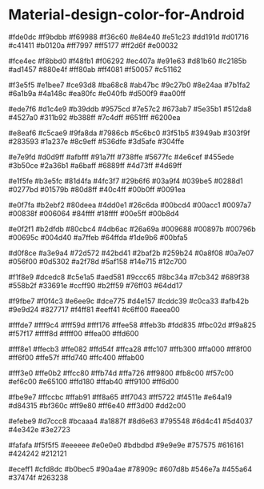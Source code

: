 # Material-design-color-for-Android

<?xml version="1.0" encoding="utf-8"?>
<resources>

  <!-- MD: Red -->
  <color name="red_50">#fde0dc</color>
  <color name="red_100">#f9bdbb</color>
  <color name="red_200">#f69988</color>
  <color name="red_300">#f36c60</color>
  <color name="red_400">#e84e40</color>
  <color name="red_500">#e51c23</color>
  <color name="red_600">#dd191d</color>
  <color name="red_700">#d01716</color>
  <color name="red_800">#c41411</color>
  <color name="red_900">#b0120a</color>
  <color name="red_A100">#ff7997</color>
  <color name="red_A200">#ff5177</color>
  <color name="red_A400">#ff2d6f</color>
  <color name="red_A700">#e00032</color>
  
  <!-- MD: Pink -->
  <color name="pink_50">#fce4ec</color>
  <color name="pink_100">#f8bbd0</color>
  <color name="pink_200">#f48fb1</color>
  <color name="pink_300">#f06292</color>
  <color name="pink_400">#ec407a</color>
  <color name="pink_500">#e91e63</color>
  <color name="pink_600">#d81b60</color>
  <color name="pink_700">#c2185b</color>
  <color name="pink_800">#ad1457</color>
  <color name="pink_900">#880e4f</color>
  <color name="pink_A100">#ff80ab</color>
  <color name="pink_A200">#ff4081</color>
  <color name="pink_A400">#f50057</color>
  <color name="pink_A700">#c51162</color>
  
  <!-- MD: Purple -->
  <color name="purple_50">#f3e5f5</color>
  <color name="purple_100">#e1bee7</color>
  <color name="purple_200">#ce93d8</color>
  <color name="purple_300">#ba68c8</color>
  <color name="purple_400">#ab47bc</color>
  <color name="purple_500">#9c27b0</color>
  <color name="purple_600">#8e24aa</color>
  <color name="purple_700">#7b1fa2</color>
  <color name="purple_800">#6a1b9a</color>
  <color name="purple_900">#4a148c</color>
  <color name="purple_A100">#ea80fc</color>
  <color name="purple_A200">#e040fb</color>
  <color name="purple_A400">#d500f9</color>
  <color name="purple_A700">#aa00ff</color>
  
  <!-- MD: Deep Purple -->
  <color name="deep_purple_50">#ede7f6</color>
  <color name="deep_purple_100">#d1c4e9</color>
  <color name="deep_purple_200">#b39ddb</color>
  <color name="deep_purple_300">#9575cd</color>
  <color name="deep_purple_400">#7e57c2</color>
  <color name="deep_purple_500">#673ab7</color>
  <color name="deep_purple_600">#5e35b1</color>
  <color name="deep_purple_700">#512da8</color>
  <color name="deep_purple_800">#4527a0</color>
  <color name="deep_purple_900">#311b92</color>
  <color name="deep_purple_A100">#b388ff</color>
  <color name="deep_purple_A200">#7c4dff</color>
  <color name="deep_purple_A400">#651fff</color>
  <color name="deep_purple_A700">#6200ea</color>
  
  <!-- MD: Indigo -->
  <color name="indigo_50">#e8eaf6</color>
  <color name="indigo_100">#c5cae9</color>
  <color name="indigo_200">#9fa8da</color>
  <color name="indigo_300">#7986cb</color>
  <color name="indigo_400">#5c6bc0</color>
  <color name="indigo_500">#3f51b5</color>
  <color name="indigo_600">#3949ab</color>
  <color name="indigo_700">#303f9f</color>
  <color name="indigo_800">#283593</color>
  <color name="indigo_900">#1a237e</color>
  <color name="indigo_A100">#8c9eff</color>
  <color name="indigo_A200">#536dfe</color>
  <color name="indigo_A400">#3d5afe</color>
  <color name="indigo_A700">#304ffe</color>
  
  <!-- MD: Blue -->
  <color name="blue_50">#e7e9fd</color>
  <color name="blue_100">#d0d9ff</color>
  <color name="blue_200">#afbfff</color>
  <color name="blue_300">#91a7ff</color>
  <color name="blue_400">#738ffe</color>
  <color name="blue_500">#5677fc</color>
  <color name="blue_600">#4e6cef</color>
  <color name="blue_700">#455ede</color>
  <color name="blue_800">#3b50ce</color>
  <color name="blue_900">#2a36b1</color>
  <color name="blue_A100">#a6baff</color>
  <color name="blue_A200">#6889ff</color>
  <color name="blue_A400">#4d73ff</color>
  <color name="blue_A700">#4d69ff</color>
  
  <!-- MD: Light Blue -->
  <color name="light_blue_50">#e1f5fe</color>
  <color name="light_blue_100">#b3e5fc</color>
  <color name="light_blue_200">#81d4fa</color>
  <color name="light_blue_300">#4fc3f7</color>
  <color name="light_blue_400">#29b6f6</color>
  <color name="light_blue_500">#03a9f4</color>
  <color name="light_blue_600">#039be5</color>
  <color name="light_blue_700">#0288d1</color>
  <color name="light_blue_800">#0277bd</color>
  <color name="light_blue_900">#01579b</color>
  <color name="light_blue_A100">#80d8ff</color>
  <color name="light_blue_A200">#40c4ff</color>
  <color name="light_blue_A400">#00b0ff</color>
  <color name="light_blue_A700">#0091ea</color>
  
  <!-- MD: Cyan -->
  <color name="cyan_50">#e0f7fa</color>
  <color name="cyan_100">#b2ebf2</color>
  <color name="cyan_200">#80deea</color>
  <color name="cyan_300">#4dd0e1</color>
  <color name="cyan_400">#26c6da</color>
  <color name="cyan_500">#00bcd4</color>
  <color name="cyan_600">#00acc1</color>
  <color name="cyan_700">#0097a7</color>
  <color name="cyan_800">#00838f</color>
  <color name="cyan_900">#006064</color>
  <color name="cyan_A100">#84ffff</color>
  <color name="cyan_A200">#18ffff</color>
  <color name="cyan_A400">#00e5ff</color>
  <color name="cyan_A700">#00b8d4</color>
  
  <!-- MD: Teal -->
  <color name="teal_50">#e0f2f1</color>
  <color name="teal_100">#b2dfdb</color>
  <color name="teal_200">#80cbc4</color>
  <color name="teal_300">#4db6ac</color>
  <color name="teal_400">#26a69a</color>
  <color name="teal_500">#009688</color>
  <color name="teal_600">#00897b</color>
  <color name="teal_700">#00796b</color>
  <color name="teal_800">#00695c</color>
  <color name="teal_900">#004d40</color>
  <color name="teal_A100">#a7ffeb</color>
  <color name="teal_A200">#64ffda</color>
  <color name="teal_A400">#1de9b6</color>
  <color name="teal_A700">#00bfa5</color>
  
  <!-- MD: Green -->
  <color name="green_50">#d0f8ce</color>
  <color name="green_100">#a3e9a4</color>
  <color name="green_200">#72d572</color>
  <color name="green_300">#42bd41</color>
  <color name="green_400">#2baf2b</color>
  <color name="green_500">#259b24</color>
  <color name="green_600">#0a8f08</color>
  <color name="green_700">#0a7e07</color>
  <color name="green_800">#056f00</color>
  <color name="green_900">#0d5302</color>
  <color name="green_A100">#a2f78d</color>
  <color name="green_A200">#5af158</color>
  <color name="green_A400">#14e715</color>
  <color name="green_A700">#12c700</color>
  
  <!-- MD: Light Green -->
  <color name="light_green_50">#f1f8e9</color>
  <color name="light_green_100">#dcedc8</color>
  <color name="light_green_200">#c5e1a5</color>
  <color name="light_green_300">#aed581</color>
  <color name="light_green_400">#9ccc65</color>
  <color name="light_green_500">#8bc34a</color>
  <color name="light_green_600">#7cb342</color>
  <color name="light_green_700">#689f38</color>
  <color name="light_green_800">#558b2f</color>
  <color name="light_green_900">#33691e</color>
  <color name="light_green_A100">#ccff90</color>
  <color name="light_green_A200">#b2ff59</color>
  <color name="light_green_A400">#76ff03</color>
  <color name="light_green_A700">#64dd17</color>
  
  <!-- MD: Lime -->
  <color name="lime_50">#f9fbe7</color>
  <color name="lime_100">#f0f4c3</color>
  <color name="lime_200">#e6ee9c</color>
  <color name="lime_300">#dce775</color>
  <color name="lime_400">#d4e157</color>
  <color name="lime_500">#cddc39</color>
  <color name="lime_600">#c0ca33</color>
  <color name="lime_700">#afb42b</color>
  <color name="lime_800">#9e9d24</color>
  <color name="lime_900">#827717</color>
  <color name="lime_A100">#f4ff81</color>
  <color name="lime_A200">#eeff41</color>
  <color name="lime_A400">#c6ff00</color>
  <color name="lime_A700">#aeea00</color>
  
  <!-- MD: Yellow -->
  <color name="yellow_50">#fffde7</color>
  <color name="yellow_100">#fff9c4</color>
  <color name="yellow_200">#fff59d</color>
  <color name="yellow_300">#fff176</color>
  <color name="yellow_400">#ffee58</color>
  <color name="yellow_500">#ffeb3b</color>
  <color name="yellow_600">#fdd835</color>
  <color name="yellow_700">#fbc02d</color>
  <color name="yellow_800">#f9a825</color>
  <color name="yellow_900">#f57f17</color>
  <color name="yellow_A100">#ffff8d</color>
  <color name="yellow_A200">#ffff00</color>
  <color name="yellow_A400">#ffea00</color>
  <color name="yellow_A700">#ffd600</color>
  
  <!-- MD: Amber -->
  <color name="amber_50">#fff8e1</color>
  <color name="amber_100">#ffecb3</color>
  <color name="amber_200">#ffe082</color>
  <color name="amber_300">#ffd54f</color>
  <color name="amber_400">#ffca28</color>
  <color name="amber_500">#ffc107</color>
  <color name="amber_600">#ffb300</color>
  <color name="amber_700">#ffa000</color>
  <color name="amber_800">#ff8f00</color>
  <color name="amber_900">#ff6f00</color>
  <color name="amber_A100">#ffe57f</color>
  <color name="amber_A200">#ffd740</color>
  <color name="amber_A400">#ffc400</color>
  <color name="amber_A700">#ffab00</color>
  
  <!-- MD: Orange -->
  <color name="orange_50">#fff3e0</color>
  <color name="orange_100">#ffe0b2</color>
  <color name="orange_200">#ffcc80</color>
  <color name="orange_300">#ffb74d</color>
  <color name="orange_400">#ffa726</color>
  <color name="orange_500">#ff9800</color>
  <color name="orange_600">#fb8c00</color>
  <color name="orange_700">#f57c00</color>
  <color name="orange_800">#ef6c00</color>
  <color name="orange_900">#e65100</color>
  <color name="orange_A100">#ffd180</color>
  <color name="orange_A200">#ffab40</color>
  <color name="orange_A400">#ff9100</color>
  <color name="orange_A700">#ff6d00</color>
  
  <!-- MD: Deep Orange -->
  <color name="deep_orange_50">#fbe9e7</color>
  <color name="deep_orange_100">#ffccbc</color>
  <color name="deep_orange_200">#ffab91</color>
  <color name="deep_orange_300">#ff8a65</color>
  <color name="deep_orange_400">#ff7043</color>
  <color name="deep_orange_500">#ff5722</color>
  <color name="deep_orange_600">#f4511e</color>
  <color name="deep_orange_700">#e64a19</color>
  <color name="deep_orange_800">#d84315</color>
  <color name="deep_orange_900">#bf360c</color>
  <color name="deep_orange_A100">#ff9e80</color>
  <color name="deep_orange_A200">#ff6e40</color>
  <color name="deep_orange_A400">#ff3d00</color>
  <color name="deep_orange_A700">#dd2c00</color>
  
  <!-- MD: Brown -->
  <color name="brown_50">#efebe9</color>
  <color name="brown_100">#d7ccc8</color>
  <color name="brown_200">#bcaaa4</color>
  <color name="brown_300">#a1887f</color>
  <color name="brown_400">#8d6e63</color>
  <color name="brown_500">#795548</color>
  <color name="brown_600">#6d4c41</color>
  <color name="brown_700">#5d4037</color>
  <color name="brown_800">#4e342e</color>
  <color name="brown_900">#3e2723</color>
  
  <!-- MD: Grey -->
  <color name="grey_50">#fafafa</color>
  <color name="grey_100">#f5f5f5</color>
  <color name="grey_200">#eeeeee</color>
  <color name="grey_300">#e0e0e0</color>
  <color name="grey_400">#bdbdbd</color>
  <color name="grey_500">#9e9e9e</color>
  <color name="grey_600">#757575</color>
  <color name="grey_700">#616161</color>
  <color name="grey_800">#424242</color>
  <color name="grey_900">#212121</color>
  
  <!-- MD: Blue Grey -->
  <color name="blue_grey_50">#eceff1</color>
  <color name="blue_grey_100">#cfd8dc</color>
  <color name="blue_grey_200">#b0bec5</color>
  <color name="blue_grey_300">#90a4ae</color>
  <color name="blue_grey_400">#78909c</color>
  <color name="blue_grey_500">#607d8b</color>
  <color name="blue_grey_600">#546e7a</color>
  <color name="blue_grey_700">#455a64</color>
  <color name="blue_grey_800">#37474f</color>
  <color name="blue_grey_900">#263238</color>

</resources>
